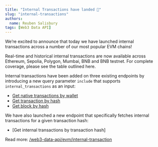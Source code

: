 ```yaml
---
title: "Internal Transactions have landed 🎉"
slug: "internal-transactions"
authors:
  name: Reuben Salisbury
tags: [Web3 Data API]
---
```


We’re excited to announce that today we have launched internal transactions across a number of our most popular EVM chains!

Real-time and historical internal transactions are now available across Ethereum, Sepolia, Polygon, Mumbai, BNB and BNB testnet. For complete coverage, please see the table outlined here.

Internal transactions have been added on three existing endpoints by introducing a new query parameter `include` that supports `internal_transactions` as an input:

- [Get native transactions by wallet](/web3-data-api/evm/reference/get-wallet-transactions)
- [Get transaction by hash](/web3-data-api/evm/reference/get-transaction)
- [Get block by hash](/web3-data-api/evm/reference/get-block)

We have also launched a new endpoint that specifically fetches internal transactions for a given transaction hash:

- [Get internal transactions by transaction hash]

Read more: [/web3-data-api/evm/internal-transaction](/web3-data-api/evm/internal-transactions)
